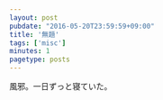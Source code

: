 ```yaml
---
layout: post
pubdate: "2016-05-20T23:59:59+09:00"
title: '無題'
tags: ['misc']
minutes: 1
pagetype: posts
---
```

風邪。一日ずっと寝ていた。
